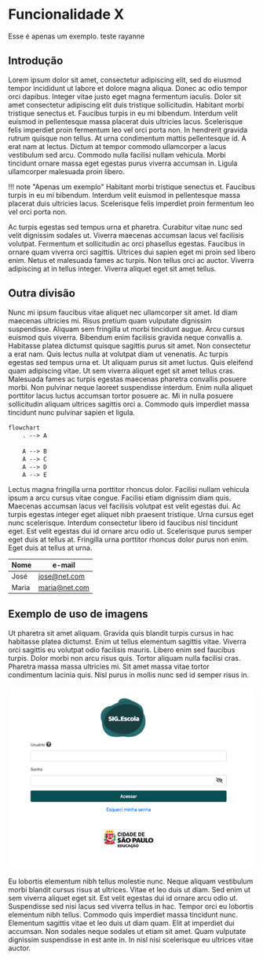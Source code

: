 # Funcionalidade X

Esse é apenas um exemplo.
teste rayanne

## Introdução
Lorem ipsum dolor sit amet, consectetur adipiscing elit, sed do eiusmod tempor incididunt ut labore et dolore magna aliqua. Donec ac odio tempor orci dapibus. Integer vitae justo eget magna fermentum iaculis. Dolor sit amet consectetur adipiscing elit duis tristique sollicitudin. Habitant morbi tristique senectus et. Faucibus turpis in eu mi bibendum. Interdum velit euismod in pellentesque massa placerat duis ultricies lacus. Scelerisque felis imperdiet proin fermentum leo vel orci porta non. In hendrerit gravida rutrum quisque non tellus. At urna condimentum mattis pellentesque id. A erat nam at lectus. Dictum at tempor commodo ullamcorper a lacus vestibulum sed arcu. Commodo nulla facilisi nullam vehicula. Morbi tincidunt ornare massa eget egestas purus viverra accumsan in. Ligula ullamcorper malesuada proin libero.

!!! note "Apenas um exemplo"
	Habitant morbi tristique senectus et. 
    Faucibus turpis in eu mi bibendum. 
    Interdum velit euismod in pellentesque massa placerat duis ultricies lacus. 
    Scelerisque felis imperdiet proin fermentum leo vel orci porta non. 

Ac turpis egestas sed tempus urna et pharetra. Curabitur vitae nunc sed velit dignissim sodales ut. Viverra maecenas accumsan lacus vel facilisis volutpat. Fermentum et sollicitudin ac orci phasellus egestas. Faucibus in ornare quam viverra orci sagittis. Ultrices dui sapien eget mi proin sed libero enim. Netus et malesuada fames ac turpis. Non tellus orci ac auctor. Viverra adipiscing at in tellus integer. Viverra aliquet eget sit amet tellus.

## Outra divisão
Nunc mi ipsum faucibus vitae aliquet nec ullamcorper sit amet. Id diam maecenas ultricies mi. Risus pretium quam vulputate dignissim suspendisse. Aliquam sem fringilla ut morbi tincidunt augue. Arcu cursus euismod quis viverra. Bibendum enim facilisis gravida neque convallis a. Habitasse platea dictumst quisque sagittis purus sit amet. Non consectetur a erat nam. Quis lectus nulla at volutpat diam ut venenatis. Ac turpis egestas sed tempus urna et. Ut aliquam purus sit amet luctus. Quis eleifend quam adipiscing vitae. Ut sem viverra aliquet eget sit amet tellus cras. Malesuada fames ac turpis egestas maecenas pharetra convallis posuere morbi. Non pulvinar neque laoreet suspendisse interdum. Enim nulla aliquet porttitor lacus luctus accumsan tortor posuere ac. Mi in nulla posuere sollicitudin aliquam ultrices sagittis orci a. Commodo quis imperdiet massa tincidunt nunc pulvinar sapien et ligula.

```mermaid
flowchart
	. --> A
	
	A --> B
	A --> C
	A --> D
	A --> E
```

Lectus magna fringilla urna porttitor rhoncus dolor. Facilisi nullam vehicula ipsum a arcu cursus vitae congue. Facilisi etiam dignissim diam quis. Maecenas accumsan lacus vel facilisis volutpat est velit egestas dui. Ac turpis egestas integer eget aliquet nibh praesent tristique. Urna cursus eget nunc scelerisque. Interdum consectetur libero id faucibus nisl tincidunt eget. Est velit egestas dui id ornare arcu odio ut. Scelerisque purus semper eget duis at tellus at. Fringilla urna porttitor rhoncus dolor purus non enim. Eget duis at tellus at urna.

| Nome      | e-mail        |
|-----------|---------------|
| José      | jose@net.com  |
| Maria     | maria@net.com |

## Exemplo de uso de imagens

Ut pharetra sit amet aliquam. Gravida quis blandit turpis cursus in hac habitasse platea dictumst. Enim ut tellus elementum sagittis vitae. Viverra orci sagittis eu volutpat odio facilisis mauris. Libero enim sed faucibus turpis. Dolor morbi non arcu risus quis. Tortor aliquam nulla facilisi cras. Pharetra massa massa ultricies mi. Sit amet massa vitae tortor condimentum lacinia quis. Nisl purus in mollis nunc sed id semper risus in.

![Imagem de exemplo](../../imagens/exemplo-tela.png)


Eu lobortis elementum nibh tellus molestie nunc. Neque aliquam vestibulum morbi blandit cursus risus at ultrices. Vitae et leo duis ut diam. Sed enim ut sem viverra aliquet eget sit. Est velit egestas dui id ornare arcu odio ut. Suspendisse sed nisi lacus sed viverra tellus in hac. Tempor orci eu lobortis elementum nibh tellus. Commodo quis imperdiet massa tincidunt nunc. Elementum sagittis vitae et leo duis ut diam quam. Elit at imperdiet dui accumsan. Non sodales neque sodales ut etiam sit amet. Quam vulputate dignissim suspendisse in est ante in. In nisl nisi scelerisque eu ultrices vitae auctor.